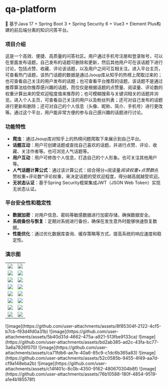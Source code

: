 # qa-platform
🚀 基于Java 17 + Spring Boot 3 + Spring Security 6 + Vue3 + Element Plus构建的前后端分离的知识问答平台。

### 项目介绍
这是一个高效、便捷、高质量的问答社区。用户通过手机号注册和登录账号，可以在里面发布话题，自己发布的话题可删除和更新，然后其他用户可在该话题下进行讨论，包括点赞、收藏、评论该话题，以及用户之间可互相关注。进入平台主页，可查看热门话题，该热门话题的数据是通过Jsoup库从知乎的热榜上爬取过来的；也可查看自己关注的用户发布的话题；也可查看平台推荐的话题，该话题不是通过推荐算法给你推荐感兴趣的话题，而仅仅是根据话题的点赞量、阅读量、评论数的权重计算出来的受欢迎程度值来推荐的；也可模糊搜索与关键词相关的话题并浏览。进入个人主页，可查看自己关注的用户以及粉丝列表；还可对自己发布的话题进行更新和删除；还可对自己的个人信息（头像、昵称、简介、手机号）进行更改等。通过这个平台，用户能非常方便的参与自己感兴趣的话题进行讨论。

### 功能特性
- **爬虫**：通过Jsoup库对知乎上的热榜问题爬取下来展示到自己平台。
- **话题互动**：用户可创建话题或查找自己喜欢的话题，并进行点赞、评论、收藏、关注作者等。也可浏览人气话题等。
- **用户互动**：用户可修改个人信息，打造自己的个人形象。也可关注其他用户等。
- **人气话题计算公式**：通过该计算公式：综合得分=阅读量*阅读权重+点赞数*点赞权重+评论数*评论权重，来决定话题的受欢迎程度，得分越高就越受欢迎。
- **无状态认证**：基于Spring Security框架集成JWT（JSON Web Token）实现无状态认证。

### 平台安全性和稳定性
- **数据加密**：对用户信息、密码等敏感数据进行加密存储，确保数据安全。
- **系统备份与恢复**：定期对系统进行备份，确保在发生意外时能够快速恢复数据。
- **性能优化**：通过优化数据库查询、缓存策略等方式，提高系统的响应速度和稳定性。

### 演示图

<table>
    <tr>
        <td><img src="https://github.com/user-attachments/assets/8f85304f-2122-4cf5-b7cb-f93d4fd0a31b"/></td>
        <td><img src="https://oscimg.oschina.net/oscnet/1cbcf0e6f257c7d3a063c0e3f2ff989e4b3.jpg"/></td>
    </tr>
    <tr>
        <td><img src="https://oscimg.oschina.net/oscnet/up-8074972883b5ba0622e13246738ebba237a.png"/></td>
        <td><img src="https://oscimg.oschina.net/oscnet/up-9f88719cdfca9af2e58b352a20e23d43b12.png"/></td>
    </tr>
    <tr>
        <td><img src="https://oscimg.oschina.net/oscnet/up-39bf2584ec3a529b0d5a3b70d15c9b37646.png"/></td>
        <td><img src="https://oscimg.oschina.net/oscnet/up-936ec82d1f4872e1bc980927654b6007307.png"/></td>
    </tr>
	<tr>
        <td><img src="https://oscimg.oschina.net/oscnet/up-b2d62ceb95d2dd9b3fbe157bb70d26001e9.png"/></td>
        <td><img src="https://oscimg.oschina.net/oscnet/up-d67451d308b7a79ad6819723396f7c3d77a.png"/></td>
    </tr>	 
    <tr>
        <td><img src="https://oscimg.oschina.net/oscnet/5e8c387724954459291aafd5eb52b456f53.jpg"/></td>
        <td><img src="https://oscimg.oschina.net/oscnet/644e78da53c2e92a95dfda4f76e6d117c4b.jpg"/></td>
    </tr>
	<tr>
        <td><img src="https://oscimg.oschina.net/oscnet/up-8370a0d02977eebf6dbf854c8450293c937.png"/></td>
        <td><img src="https://oscimg.oschina.net/oscnet/up-49003ed83f60f633e7153609a53a2b644f7.png"/></td>
    </tr>
	<tr>
        <td><img src="https://oscimg.oschina.net/oscnet/up-d4fe726319ece268d4746602c39cffc0621.png"/></td>
        <td><img src="https://oscimg.oschina.net/oscnet/up-c195234bbcd30be6927f037a6755e6ab69c.png"/></td>
    </tr>
    <tr>
        <td><img src="https://oscimg.oschina.net/oscnet/b6115bc8c31de52951982e509930b20684a.jpg"/></td>
        <td><img src="https://oscimg.oschina.net/oscnet/up-5e4daac0bb59612c5038448acbcef235e3a.png"/></td>
    </tr>
</table>
![image](https://github.com/user-attachments/assets/8f85304f-2122-4cf5-b7cb-f93d4fd0a31b)
![image](https://github.com/user-attachments/assets/5b40d31d-4662-475a-a921-513fbe9133ca)
![image](https://github.com/user-attachments/assets/bd2ab385-ad2c-43fa-bc77-3a6a7826f070)
![image](https://github.com/user-attachments/assets/ca71fdb6-ae7e-40a6-85c9-c1dc6b365a83)
![image](https://github.com/user-attachments/assets/52c0585b-9455-4f49-aa7d-cf9a148eba2b)
![image](https://github.com/user-attachments/assets/c14f401c-8c0b-4350-9162-480670304b8f)
![image](https://github.com/user-attachments/assets/76b10588-180f-4854-9519-a1e4b185578f)
